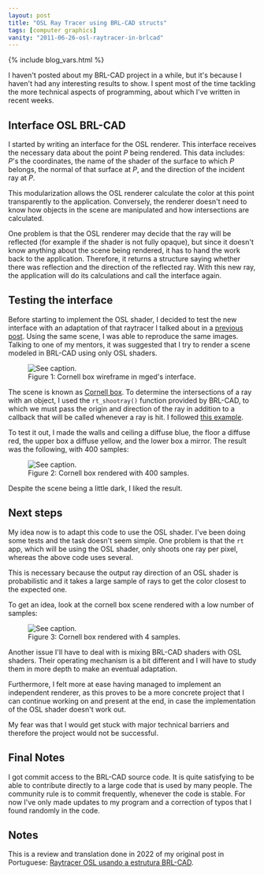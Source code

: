 ```yaml
---
layout: post
title: "OSL Ray Tracer using BRL-CAD structs"
tags: [computer graphics]
vanity: "2011-06-26-osl-raytracer-in-brlcad"
---
```

{% include blog_vars.html %}

I haven't posted about my BRL-CAD project in a while, but it's because I haven't had any interesting results to show. I spent most of the time tackling the more technical aspects of programming, about which I've written in recent weeks.

## Interface OSL BRL-CAD

I started by writing an interface for the OSL renderer. This interface receives the necessary data about the point $P$ being rendered. This data includes: $P$'s the coordinates, the name of the shader of the surface to which $P$ belongs, the normal of that surface at $P$, and the direction of the incident ray at $P$.

This modularization allows the OSL renderer calculate the color at this point transparently to the application. Conversely, the renderer doesn't need to know how objects in the scene are manipulated and how intersections are calculated.

One problem is that the OSL renderer may decide that the ray will be reflected (for example if the shader is not fully opaque), but since it doesn't know anything about the scene being rendered, it has to hand the work back to the application. Therefore, it returns a structure saying whether there was reflection and the direction of the reflected ray. With this new ray, the application will do its calculations and call the interface again.

## Testing the interface

Before starting to implement the OSL shader, I decided to test the new interface with an adaptation of that raytracer I talked about in a [previous post]({{blog}}/2011/05/15/open-shading-language.html). Using the same scene, I was able to reproduce the same images. Talking to one of my mentors, it was suggested that I try to render a scene modeled in BRL-CAD using only OSL shaders.

<figure class="center_children">
  <img src="{{resources_path}}/cornell-box.png" alt="See caption." />
  <figcaption>Figure 1: Cornell box wireframe in mged's interface.</figcaption>
</figure>

The scene is known as [Cornell box](http://graphics.stanford.edu/~henrik/images/cbox.html). To determine the intersections of a ray with an object, I used the `rt_shootray()` function provided by BRL-CAD, to which we must pass the origin and direction of the ray in addition to a callback that will be called whenever a ray is hit. I followed [this example](https://brlcad.org/wiki/Example_Application).

To test it out, I made the walls and ceiling a diffuse blue, the floor a diffuse red, the upper box a diffuse yellow, and the lower box a mirror. The result was the following, with 400 samples:

<figure class="center_children">
  <img src="{{resources_path}}/render-400.png" alt="See caption." />
  <figcaption>Figure 2: Cornell box rendered with 400 samples.</figcaption>
</figure>

Despite the scene being a little dark, I liked the result.

## Next steps

My idea now is to adapt this code to use the OSL shader. I've been doing some tests and the task doesn't seem simple. One problem is that the `rt` app, which will be using the OSL shader, only shoots one ray per pixel, whereas the above code uses several.

This is necessary because the output ray direction of an OSL shader is probabilistic and it takes a large sample of rays to get the color closest to the expected one.

To get an idea, look at the cornell box scene rendered with a low number of samples:

<figure class="center_children">
  <img src="{{resources_path}}/render-4.png" alt="See caption." />
  <figcaption>Figure 3: Cornell box rendered with 4 samples.</figcaption>
</figure>

Another issue I'll have to deal with is mixing BRL-CAD shaders with OSL shaders. Their operating mechanism is a bit different and I will have to study them in more depth to make an eventual adaptation.

Furthermore, I felt more at ease having managed to implement an independent renderer, as this proves to be a more concrete project that I can continue working on and present at the end, in case the implementation of the OSL shader doesn't work out.

My fear was that I would get stuck with major technical barriers and therefore the project would not be successful.

## Final Notes

I got commit access to the BRL-CAD source code. It is quite satisfying to be able to contribute directly to a large code that is used by many people. The community rule is to commit frequently, whenever the code is stable. For now I've only made updates to my program and a correction of typos that I found randomly in the code.

## Notes

This is a review and translation done in 2022 of my original post in Portuguese: [Raytracer OSL usando a estrutura BRL-CAD](https://kuniga.wordpress.com/2011/06/26/raytracer-osl-usando-a-estrutura-brl-cad/).
